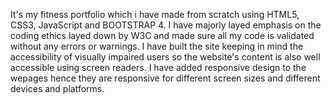 It's my fitness portfolio which i have made from scratch using HTML5, CSS3, JavaScript and BOOTSTRAP 4. I have majorly layed emphasis on the coding ethics layed down by W3C and made sure all my code is validated without any errors or warnings. I have built the site keeping in mind the accessibility of visually impaired users so the website's content is also well accessible using screen readers. I have added responsive design to the wepages hence they are responsive for different screen sizes and different devices and platforms. 
